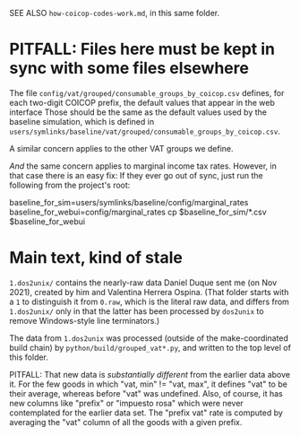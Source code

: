 SEE ALSO `how-coicop-codes-work.md`, in this same folder.

# PITFALL: Files here must be kept in sync with some files elsewhere

The file
  `config/vat/grouped/consumable_groups_by_coicop.csv`
defines, for each two-digit COICOP prefix,
the default values that appear in the web interface
Those should be the same as the default values used by the baseline simulation,
which is defined in
  `users/symlinks/baseline/vat/grouped/consumable_groups_by_coicop.csv`.

A similar concern applies to the other VAT groups we define.

*And* the same concern applies to marginal income tax rates.
However, in that case there is an easy fix: If they ever go out of sync,
just run the following from the project's root:

  baseline_for_sim=users/symlinks/baseline/config/marginal_rates
  baseline_for_webui=config/marginal_rates
  cp $baseline_for_sim/*.csv $baseline_for_webui


# Main text, kind of stale

`1.dos2unix/` contains the nearly-raw data Daniel Duque sent me
(on Nov 2021), created by him and Valentina Herrera Ospina.
(That folder starts with a `1` to distinguish it from `0.raw`,
which is the literal raw data, and differs from `1.dos2unix/`
only in that the latter has been processed by `dos2unix`
to remove Windows-style line terminators.)

The data from `1.dos2unix` was processed
(outside of the make-coordinated build chain)
by `python/build/grouped_vat*.py`,
and written to the top level of this folder.

PITFALL: That new data is *substantially different* from
the earlier data above it.
For the few goods in which "vat, min" != "vat, max",
it defines "vat" to be their average,
whereas before "vat" was undefined.
Also, of course, it has new columns like "prefix" or "impuesto rosa"
which were never contemplated for the earlier data set.
The "prefix vat" rate is computed by averaging
the "vat" column of all the goods with a given prefix.
